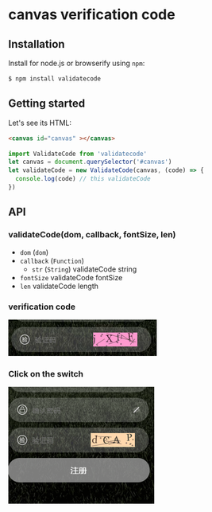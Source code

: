 # canvas verification code


## Installation

Install for node.js or browserify using `npm`:

``` bash
$ npm install validatecode
```
## Getting started
Let's see its HTML:
```html
<canvas id="canvas" ></canvas>
```
```javascript
import ValidateCode from 'validatecode'
let canvas = document.querySelector('#canvas')
let validateCode = new ValidateCode(canvas, (code) => {
  console.log(code) // this validateCode
})
```

## API

### validateCode(dom, callback, fontSize, len)

- `dom` (`dom`) 
- `callback` (`Function`)
  - `str` (`String`) validateCode string
- `fontSize` validateCode fontSize
- `len` validateCode length

### verification code
![布局](./verificationCode.png)
### Click on the switch
![布局](./switch.gif)
